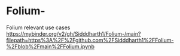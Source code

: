 # Folium-
Folium relevant use cases 
https://mybinder.org/v2/gh/Sidddharth1/Folium-/main?filepath=https%3A%2F%2Fgithub.com%2FSidddharth1%2FFolium-%2Fblob%2Fmain%2FFolium.ipynb
